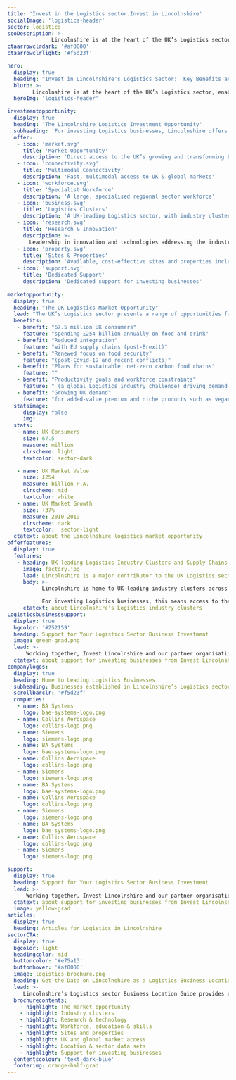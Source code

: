 ```yaml
---
title: 'Invest in the Logistics sector.Invest in Lincolnshire'
socialImage: 'logistics-header'
sector: logistics
seoDescription: >-
              Lincolnshire is at the heart of the UK’s Logistics sector, enabling businesses to achieve step-change improvements in productivity, sustainability and performance. For Logistics companies investing in the UK, Lincolnshire presents a unique location opportunity for business expansion, relocation, start-up and innovation.
ctaarrowclrdark: '#af0000'
ctaarrowclrlight: '#f5d23f'          

hero:
  display: true
  heading: "Invest in Lincolnshire's Logistics Sector:  Key Benefits and Opportunities"
  blurb: >-
        Lincolnshire is at the heart of the UK’s Logistics sector, enabling businesses to achieve step-change improvements in productivity, sustainability and performance. For Logistics companies investing in the UK, Lincolnshire presents a unique location opportunity for business expansion, relocation, start-up and innovation.
  heroImg: 'logistics-header'

investmentopportunity:
  display: true
  heading: 'The Lincolnshire Logistics Investment Opportunity'
  subheading: 'For investing Logistics businesses, Lincolnshire offers:'
  offer:
   - icon: 'market.svg'
     title: 'Market Opportunity'
     description: 'Direct access to the UK’s growing and transforming Logistics market' 
   - icon: 'connectivity.svg'
     title: 'Multimodal Connectivity'
     description: 'Fast, multimodal access to UK & global markets'
   - icon: 'workforce.svg'
     title: 'Specialist Workforce'
     description: 'A large, specialised regional sector workforce'           
   - icon: 'business.svg'
     title: 'Logistics Clusters'
     description: 'A UK-leading Logistics sector, with industry clusters across the food value chain'
   - icon: 'research.svg'
     title: 'Research & Innovation'
     description: >-
       Leadership in innovation and technologies addressing the industry's key challenges: improving productivity, sustainability and supply chain resilience
   - icon: 'property.svg'
     title: 'Sites & Properties'
     description: 'Available, cost-effective sites and properties including Food Enterprise Zones'
   - icon: 'support.svg'
     title: 'Dedicated Support'
     description: 'Dedicated support for investing businesses'    
             
marketopportunity:
  display: true
  heading: "The UK Logistics Market Opportunity"
  lead: "The UK’s Logistics sector presents a range of opportunities for business investment, growth and reshoring. Key drivers include:"
  benefits:
   - benefit: "67.5 million UK consumers"
     feature: "spending £254 billion annually on food and drink"
   - benefit: "Reduced integration"
     feature: "with EU supply chains (post-Brexit)"
   - benefit: "Renewed focus on food security"
     feature: "(post-Covid-19 and recent conflicts)"
   - benefit: "Plans for sustainable, net-zero carbon food chains"
     feature: ""
   - benefit: "Productivity goals and workforce constraints"
     feature: " (a global Logistics industry challenge) driving demand for new technologies"
   - benefit: "Growing UK demand"
     feature: "for added-value premium and niche products such as vegan, organic, more nutritious and ‘free-from’ foods" 
  statsimage:
     display: false
     img: 
  stats: 
   - name: UK Consumers
     size: 67.5
     measure: million
     clrscheme: light
     textcolor: sector-dark

   - name: UK Market Value
     size: £254
     measure: billion P.A.
     clrscheme: mid
     textcolor: white
   - name: UK Market Growth
     size: +37%
     measure: 2010-2019
     clrscheme: dark
     textcolor:  sector-light     
  ctatext: about the Lincolnshire logistics market opportunity
offerfeatures:
  display: true
  features:
   - heading: UK-leading Logistics Industry Clusters and Supply Chains
     image: factory.jpg
     lead: Lincolnshire is a major contributor to the UK Logistics sector, accounting for 11% of England’s food production and 25% of grade 1 arable land.
     body: >-
           Lincolnshire is home to UK-leading industry clusters across the food value chain, from agriculture to food manufacturing, advanced agricultural and food technologies, and food logistics.

           For investing Logistics businesses, this means access to the expertise, skills, supply chains and supporting infrastructure required to reduce investment project costs, risks and timeframes, and to support ongoing growth, R&D and innovation.
     ctatext: about Lincolnshire's Logistics industry clusters                    
Logisticsbusinesssupport:
  display: true
  bgcolor: '#252159'
  heading: Support for Your Logistics Sector Business Investment
  image: green-grad.png
  lead: >-
      Working together, Invest Lincolnshire and our partner organisations, including local authorities, education providers and businesses, provide dedicated support to ensure a ‘soft landing’ for companies locating and investing in Lincolnshire.
  ctatext: about support for investing businesses from Invest Lincolnshire
companylogos:
  display: true
  heading: Home to Leading Logistics Businesses
  subheading: Businesses established in Lincolnshire’s Logistics sector include
  scrollbarclr: '#f5d23f'
  companies:
   - name: BA Systems
     logo: bae-systems-logo.png
   - name: Collins Aerospace
     logo: collins-logo.png
   - name: Siemens
     logo: siemens-logo.png
   - name: BA Systems
     logo: bae-systems-logo.png
   - name: Collins Aerospace
     logo: collins-logo.png
   - name: Siemens
     logo: siemens-logo.png
   - name: BA Systems
     logo: bae-systems-logo.png
   - name: Collins Aerospace
     logo: collins-logo.png
   - name: Siemens
     logo: siemens-logo.png
   - name: BA Systems
     logo: bae-systems-logo.png
   - name: Collins Aerospace
     logo: collins-logo.png
   - name: Siemens
     logo: siemens-logo.png 

support:
  display: true
  heading: Support for Your Logistics Sector Business Investment
  lead: >-
      Working together, Invest Lincolnshire and our partner organisations, including local authorities, education providers and businesses, provide dedicated support to ensure a ‘soft landing’ for companies locating and investing in Lincolnshire.
  ctatext: about support for investing businesses from Invest Lincolnshire
  image: yellow-grad
articles:
  display: true
  heading: Articles for Logistics in Lincolnshire
sectorCTA:
  display: true
  bgcolor: light
  headingcolor: mid
  buttoncolor: '#e75a13'
  buttonhover: '#af0000'
  image: logistics-brochure.png
  heading: Get the Data on Lincolnshire as a Logistics Business Location
  lead: >-
     Lincolnshire’s Logistics sector Business Location Guide provides essential information and data for companies researching and evaluation Lincolnshire as a potential investment location, including:                                       
  brochurecontents:
    - highlight: The market opportunity
    - highlight: Industry clusters
    - highlight: Research & technology
    - highlight: Workforce, education & skills
    - highlight: Sites and properties
    - highlight: UK and global market access
    - highlight: Location & sector data sets
    - highlight: Support for investing businesses
  contentscolour: 'text-dark-blue'
  footerimg: orange-half-grad 
---
```



